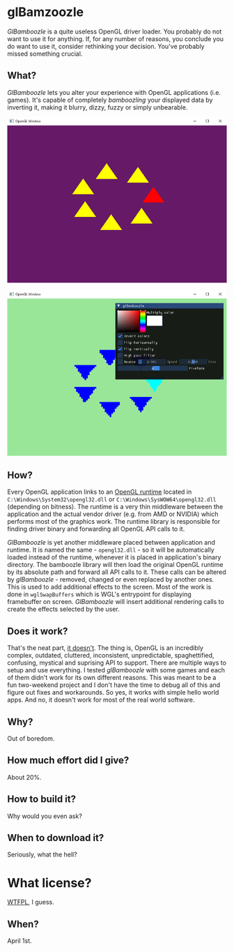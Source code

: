 # glBamzoozle
*GlBamboozle* is a quite useless OpenGL driver loader. You probably do not want to use it for anything. If, for any number of reasons, you conclude you do want to use it, consider rethinking your decision. You've probably missed something crucial.

## What?
*GlBamboozle* lets you alter your experience with OpenGL applications (i.e. games). It's capable of completely *bamboozling* your displayed data by inverting it, making it blurry, dizzy, fuzzy or simply unbearable.

![demo1](doc/demo1.png)

![demo2](doc/demo2.png)


## How?
Every OpenGL application links to an [OpenGL runtime](https://learn.microsoft.com/en-us/windows-hardware/drivers/display/loading-an-opengl-installable-client-driver) located in `C:\Windows\System32\opengl32.dll` or `C:\Windows\SysWOW64\opengl32.dll` (depending on bitness). The runtime is a very thin middleware between the application and the actual vendor driver (e.g. from AMD or NVIDIA) which performs most of the graphics work. The runtime library is responsible for finding driver binary and forwarding all OpenGL API calls to it.

*GlBamboozle* is yet another middleware placed between application and runtime. It is named the same - `opengl32.dll` - so it will be automatically loaded instead of the runtime, whenever it is placed in application's binary directory. The bamboozle library will then load the original OpenGL runtime by its absolute path and forward all API calls to it. These calls can be altered by *glBamboozle* - removed, changed or even replaced by another ones. This is used to add additional effects to the screen. Most of the work is done in `wglSwapBuffers` which is WGL's entrypoint for displaying framebuffer on screen. *GlBamboozle* will insert additional rendering calls to create the effects selected by the user.

## Does it work?
That's the neat part, [it doesn't](https://knowyourmeme.com/memes/thats-the-neat-part-you-dont). The thing is, OpenGL is an incredibly complex, outdated, cluttered, inconsistent, unpredictable, spaghettified, confusing, mystical and suprising API to support. There are multiple ways to setup and use everything. I tested *glBamboozle* with some games and each of them didn't work for its own different reasons. This was meant to be a fun two-weekend project and I don't have the time to debug all of this and figure out fixes and workarounds. So yes, it works with simple hello world apps. And no, it doesn't work for most of the real world software.

## Why?
Out of boredom.

## How much effort did I give?
About 20%.

## How to build it?
Why would you even ask?

## When to download it?
Seriously, what the hell?

# What license?
[WTFPL](https://en.wikipedia.org/wiki/WTFPL), I guess.

## When?
April 1st.
